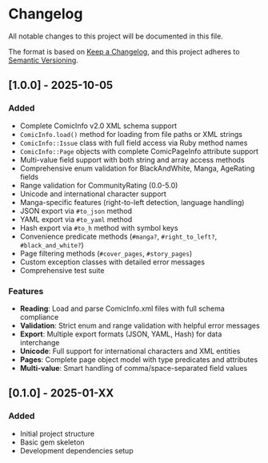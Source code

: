 # Changelog

All notable changes to this project will be documented in this file.

The format is based on [Keep a Changelog](https://keepachangelog.com/en/1.0.0/),
and this project adheres to [Semantic Versioning](https://semver.org/spec/v2.0.0.html).

## [1.0.0] - 2025-10-05

### Added
- Complete ComicInfo v2.0 XML schema support
- `ComicInfo.load()` method for loading from file paths or XML strings
- `ComicInfo::Issue` class with full field access via Ruby method names
- `ComicInfo::Page` objects with complete ComicPageInfo attribute support
- Multi-value field support with both string and array access methods
- Comprehensive enum validation for BlackAndWhite, Manga, AgeRating fields
- Range validation for CommunityRating (0.0-5.0)
- Unicode and international character support
- Manga-specific features (right-to-left detection, language handling)
- JSON export via `#to_json` method
- YAML export via `#to_yaml` method
- Hash export via `#to_h` method with symbol keys
- Convenience predicate methods (`#manga?`, `#right_to_left?`, `#black_and_white?`)
- Page filtering methods (`#cover_pages`, `#story_pages`)
- Custom exception classes with detailed error messages
- Comprehensive test suite

### Features
- **Reading**: Load and parse ComicInfo.xml files with full schema compliance
- **Validation**: Strict enum and range validation with helpful error messages
- **Export**: Multiple export formats (JSON, YAML, Hash) for data interchange
- **Unicode**: Full support for international characters and XML entities
- **Pages**: Complete page object model with type predicates and attributes
- **Multi-value**: Smart handling of comma/space-separated field values

## [0.1.0] - 2025-01-XX

### Added
- Initial project structure
- Basic gem skeleton
- Development dependencies setup
